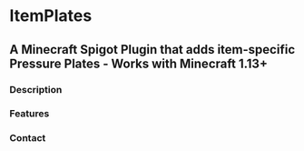 # ItemPlates

## A Minecraft Spigot Plugin that adds item-specific Pressure Plates - Works with Minecraft 1.13+

### Description

### Features

### Contact
